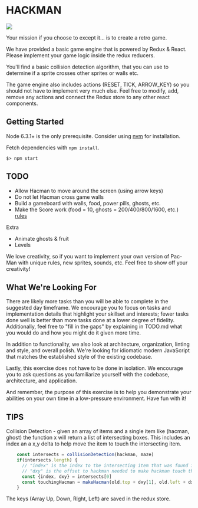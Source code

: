 # HACKMAN

![](https://raw.githubusercontent.com/horizons-school-of-technology/hacman/master/public/img/mission_impossible.jpg?token=AAdQQt5g3W2l21dlHXWV_dxEtsru8rliks5asJUhwA%3D%3D)

Your mission if you choose to except it... is to create a retro game.

We have provided a basic game engine that is powered by Redux & React.
Please implement your game logic inside the redux reducers.

You'll find a basic collision detection algorithm, that you can use
to determine if a sprite crosses other sprites or walls etc.

The game engine also includes actions (RESET, TICK, ARROW_KEY) 
so you should not have to implement very much else.
Feel free to modify, add, remove any actions and connect the
Redux store to any other react components.

## Getting Started

Node 6.3.1+ is the only prerequisite. Consider using [nvm](http://nvm.sh/) for
installation.

Fetch dependencies with `npm install`.  

```
$> npm start
```

## TODO

- Allow Hacman to move around the screen (using arrow keys)
- Do not let Hacman cross game walls
- Build a gameboard with walls, food, power pills, ghosts, etc.
- Make the Score work (food = 10, ghosts = 200/400/800/1600, etc.) [rules](http://pacman.wikia.com/wiki/Pac-Man_(game))

Extra
- Animate ghosts & fruit
- Levels

We love creativity, so if you want to implement your own version of Pac-Man
with unique rules, new sprites, sounds, etc.
Feel free to show off your creativity!

## What We're Looking For

There are likely more tasks than you will be able to complete in the suggested
day timeframe. We encourage you to focus on tasks and implementation details that
highlight your skillset and interests; fewer tasks done well is better than more
tasks done at a lower degree of fidelity. Additionally, feel free to "fill in
the gaps" by explaining in TODO.md what you would do and how you might do it
given more time.

In addition to functionality, we also look at architecture, organization,
linting and style, and overall polish. We're looking for idiomatic modern
JavaScript that matches the established style of the existing codebase. 

Lastly, this exercise does not have to be done in isolation. We encourage you to
ask questions as you familiarize yourself with the codebase, architecture, and
application.

And remember, the purpose of this exercise is to help you demonstrate your
abilities on your own time in a low-pressure environment. Have fun with it!

## TIPS

Collision Detection - given an array of items and a single item like (hacman, ghost)
the function x will return a list of intersecting boxes. This includes an index an a
x,y delta to help move the item to touch the intersecting item.
```javascript
    const intersects = collisionDetection(hackman, maze)
    if(intersects.length) {
      // "index" is the index to the intersecting item that was found in maze
      // "dxy" is the offset to hackman needed to make hackman touch the maze boundaries
      const {index, dxy} = intersects[0]
      const touchingHacman = makeHacman(old.top + dxy[1], old.left + dxy[0], 'r')
    }
```

The keys (Array Up, Down, Right, Left) are saved in the redux store.

